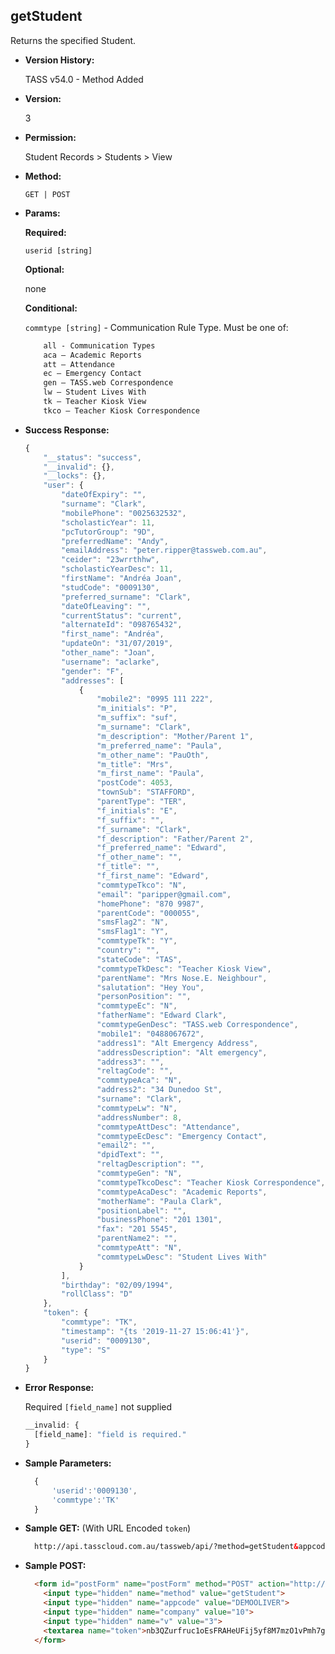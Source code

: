 **getStudent**
----
  Returns the specified Student.
  
  * **Version History:**

	TASS v54.0 - Method Added

* **Version:**

  3

* **Permission:**

   Student Records > Students > View

* **Method:**

  `GET | POST`
  
*  **Params:**

   **Required:**
 
   `userid [string]`

   **Optional:**
 
   none

   **Conditional:**

   `commtype [string]` - Communication Rule Type. Must be one of:
    ```HTML
        all - Communication Types
        aca – Academic Reports
        att – Attendance
        ec – Emergency Contact
        gen – TASS.web Correspondence
        lw – Student Lives With
        tk – Teacher Kiosk View
        tkco – Teacher Kiosk Correspondence
    ```

* **Success Response:**
	
	```javascript
	{
		"__status": "success",
		"__invalid": {},
		"__locks": {},
		"user": {
			"dateOfExpiry": "",
			"surname": "Clark",
			"mobilePhone": "0025632532",
			"scholasticYear": 11,
			"pcTutorGroup": "9D",
			"preferredName": "Andy",
			"emailAddress": "peter.ripper@tassweb.com.au",
			"ceider": "23wrrthhw",
			"scholasticYearDesc": 11,
			"firstName": "Andréa Joan",
			"studCode": "0009130",
			"preferred_surname": "Clark",
			"dateOfLeaving": "",
			"currentStatus": "current",
			"alternateId": "098765432",
			"first_name": "Andréa",
			"updateOn": "31/07/2019",
			"other_name": "Joan",
			"username": "aclarke",
			"gender": "F",
			"addresses": [
				{
					"mobile2": "0995 111 222",
					"m_initials": "P",
					"m_suffix": "suf",
					"m_surname": "Clark",
					"m_description": "Mother/Parent 1",
					"m_preferred_name": "Paula",
					"m_other_name": "PauOth",
					"m_title": "Mrs",
					"m_first_name": "Paula",
					"postCode": 4053,
					"townSub": "STAFFORD",
					"parentType": "TER",
					"f_initials": "E",
					"f_suffix": "",
					"f_surname": "Clark",
					"f_description": "Father/Parent 2",
					"f_preferred_name": "Edward",
					"f_other_name": "",
					"f_title": "",
					"f_first_name": "Edward",
					"commtypeTkco": "N",
					"email": "paripper@gmail.com",
					"homePhone": "870 9987",
					"parentCode": "000055",
					"smsFlag2": "N",
					"smsFlag1": "Y",
					"commtypeTk": "Y",
					"country": "",
					"stateCode": "TAS",
					"commtypeTkDesc": "Teacher Kiosk View",
					"parentName": "Mrs Nose.E. Neighbour",
					"salutation": "Hey You",
					"personPosition": "",
					"commtypeEc": "N",
					"fatherName": "Edward Clark",
					"commtypeGenDesc": "TASS.web Correspondence",
					"mobile1": "0488067672",
					"address1": "Alt Emergency Address",
					"addressDescription": "Alt emergency",
					"address3": "",
					"reltagCode": "",
					"commtypeAca": "N",
					"address2": "34 Dunedoo St",
					"surname": "Clark",
					"commtypeLw": "N",
					"addressNumber": 8,
					"commtypeAttDesc": "Attendance",
					"commtypeEcDesc": "Emergency Contact",
					"email2": "",
					"dpidText": "",
					"reltagDescription": "",
					"commtypeGen": "N",
					"commtypeTkcoDesc": "Teacher Kiosk Correspondence",
					"commtypeAcaDesc": "Academic Reports",
					"motherName": "Paula Clark",
					"positionLabel": "",
					"businessPhone": "201 1301",
					"fax": "201 5545",
					"parentName2": "",
					"commtypeAtt": "N",
					"commtypeLwDesc": "Student Lives With"
				}
			],
			"birthday": "02/09/1994",
			"rollClass": "D"
		},
		"token": {
			"commtype": "TK",
			"timestamp": "{ts '2019-11-27 15:06:41'}",
			"userid": "0009130",
			"type": "S"
		}
	}
	```
 
* **Error Response:**

	Required `[field_name]` not supplied
	```javascript
	__invalid: {
	  [field_name]: "field is required."
	}
	```
	
* **Sample Parameters:**

  ```javascript
	{
		'userid':'0009130',
		'commtype':'TK'
	}
  ```

* **Sample GET:** (With URL Encoded `token`)

  ```HTML
	http://api.tasscloud.com.au/tassweb/api/?method=getStudent&appcode=DEMOOLIVER&company=10&v=3&token=nb3QZurfruc1oEsFRAHeUFij5yf8M7mzO1vPmh7giNc%3D
  ```
  
* **Sample POST:**

  ```HTML
	<form id="postForm" name="postForm" method="POST" action="http://api.tasscloud.com.au/tassweb/api/">
	  <input type="hidden" name="method" value="getStudent">
	  <input type="hidden" name="appcode" value="DEMOOLIVER">
	  <input type="hidden" name="company" value="10">
	  <input type="hidden" name="v" value="3">
	  <textarea name="token">nb3QZurfruc1oEsFRAHeUFij5yf8M7mzO1vPmh7giNc=</textarea>
	</form>
  ```
